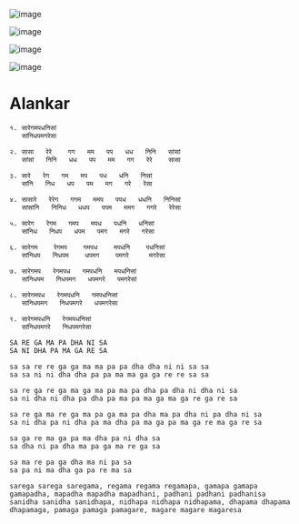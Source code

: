 
																																											
![image](https://user-images.githubusercontent.com/59148909/206269486-ea18b263-d187-4d96-be4a-d0e33be98845.png)


![image](https://user-images.githubusercontent.com/59148909/205360900-9c26de4a-a96e-463d-99a4-ec7d77d13ff6.png)

![image](https://user-images.githubusercontent.com/59148909/205009931-f87fb58c-7154-46c5-bf20-7172cce2b545.png)

![image](https://user-images.githubusercontent.com/59148909/205707801-e0d57e88-227c-467b-8d8c-12488768cb93.png)


# Alankar

```
१. सारेगमपधनिसां 
   सांनिधपमगरेसा
```

````
२. सासा   रेरे    गग   मम   पप   धध   निनि   सांसां 
   सांसां   निनि   धध   पप   मम   गग   रेरे    सासा
````

```
३. सारे   रेग   गम   मप   पध   धनि   निसां
   सांनि   निध   धप   पम   मग   गरे   रेसा
```

```
४. सासारे   रेरेग   गगम   ममप   पपध   धधनि   निनिसां
   सांसांनि   निनिध   धधप   पपम   ममग   गगरे   रेरेसा
```

```
५. सारेग   रेगम   गमप   मपध   पधनि   धनिसां
   सांनिध   निधप   धपम   पमग   मगरे   गरेसा
```

```
६. सारेगम    रेगमप    गमपध    मपधनि    पधनिसां
   सांनिधप   निधपम    धपमग    पमगरे     मगरेसा
```

```
७. सारेगमप   रेगमपध   गमपधनि   मपधनिसां
   सांनिधपम   निधपमग   धपमगरे   पमगरेसां
```

```
८. सारेगमपध   रेगमपधनि   गमपधनिसां
   सांनिधपमग   निधपमगरे   धपमगरेसा
```

```
९. सारेगमपधनि   रेगमपधनिसां
   सांनिधपमगरे   निधपमगरेसा
```


```
SA RE GA MA PA DHA NI SA
SA NI DHA PA MA GA RE SA

sa sa re re ga ga ma ma pa pa dha dha ni ni sa sa
sa sa ni ni dha dha pa pa ma ma ga ga re re sa sa

sa re ga re ga ma ga ma pa ma pa dha pa dha ni dha ni sa
sa ni dha ni dha pa dha pa ma pa ma ga ma ga re ga re sa

sa re ga ma re ga ma pa ga ma pa dha ma pa dha ni pa dha ni sa
sa ni dha pa ni dha pa ma dha pa ma ga pa ma ga re ma ga re sa

sa ga re ma ga pa ma dha pa ni dha sa
sa dha ni pa dha ma pa ga ma re ga sa

sa ma re pa ga dha ma ni pa sa
sa pa ni ma dha ga pa re ma sa

sarega sarega saregama, regama regama regamapa, gamapa gamapa gamapadha, mapadha mapadha mapadhani, padhani padhani padhanisa
sanidha sanidha sanidhapa, nidhapa nidhapa nidhapama, dhapama dhapama dhapamaga, pamaga pamaga pamagare, magare magare magaresa
```


